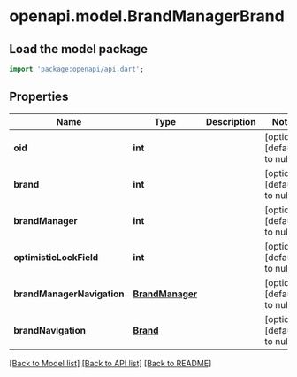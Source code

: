 # openapi.model.BrandManagerBrand

## Load the model package
```dart
import 'package:openapi/api.dart';
```

## Properties
Name | Type | Description | Notes
------------ | ------------- | ------------- | -------------
**oid** | **int** |  | [optional] [default to null]
**brand** | **int** |  | [optional] [default to null]
**brandManager** | **int** |  | [optional] [default to null]
**optimisticLockField** | **int** |  | [optional] [default to null]
**brandManagerNavigation** | [**BrandManager**](BrandManager.md) |  | [optional] [default to null]
**brandNavigation** | [**Brand**](Brand.md) |  | [optional] [default to null]

[[Back to Model list]](../README.md#documentation-for-models) [[Back to API list]](../README.md#documentation-for-api-endpoints) [[Back to README]](../README.md)


